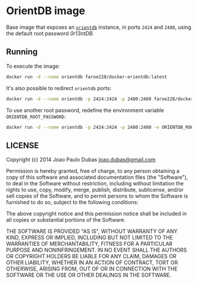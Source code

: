 # OrientDB image

Base image that exposes an [`orientdb`][orientdb] instance, in ports `2424` and
`2480`, using the default root password _0r13ntDB_.

## Running

To execute the image:

```bash
docker run -d --name orientdb faroe228/docker-orientdb:latest
```

It's also possible to redirect `orientdb` ports:

```bash
docker run -d --name orientdb -p 2424:2424 -p 2480:2480 faroe228/docker-orientdb:latest
```

To use another root password, redefine the environment variable
`ORIENTDB_ROOT_PASSWORD`:

```bash
docker run -d --name orientdb -p 2424:2424 -p 2480:2480 -e ORIENTDB_ROOT_PASSWORD=admin faroe228/docker-orientdb:latest
```


## LICENSE

Copyright (c) 2014 Joao Paulo Dubas <joao.dubas@gmail.com>

Permission is hereby granted, free of charge, to any person obtaining a copy
of this software and associated documentation files (the "Software"), to deal
in the Software without restriction, including without limitation the rights
to use, copy, modify, merge, publish, distribute, sublicense, and/or sell
copies of the Software, and to permit persons to whom the Software is
furnished to do so, subject to the following conditions:

The above copyright notice and this permission notice shall be included in
all copies or substantial portions of the Software.

THE SOFTWARE IS PROVIDED "AS IS", WITHOUT WARRANTY OF ANY KIND, EXPRESS OR
IMPLIED, INCLUDING BUT NOT LIMITED TO THE WARRANTIES OF MERCHANTABILITY,
FITNESS FOR A PARTICULAR PURPOSE AND NONINFRINGEMENT. IN NO EVENT SHALL THE
AUTHORS OR COPYRIGHT HOLDERS BE LIABLE FOR ANY CLAIM, DAMAGES OR OTHER
LIABILITY, WHETHER IN AN ACTION OF CONTRACT, TORT OR OTHERWISE, ARISING FROM,
OUT OF OR IN CONNECTION WITH THE SOFTWARE OR THE USE OR OTHER DEALINGS IN
THE SOFTWARE.

[orientdb]: http://www.orientechnologies.com/orientdb/

